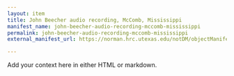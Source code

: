 ```yaml
---
layout: item
title: John Beecher audio recording, McComb, Mississippi
manifest_name: john-beecher-audio-recording-mccomb-mississippi
permalink: john-beecher-audio-recording-mccomb-mississippi
external_manifest_url: https://norman.hrc.utexas.edu/notDM/objectManifest/p15878coll1v3/32

---
```

<!-- Add an essay or interpretive material below this line,
using HTML or markdown.  Do not modify this file above this line -->

Add your context here in either HTML or markdown.
